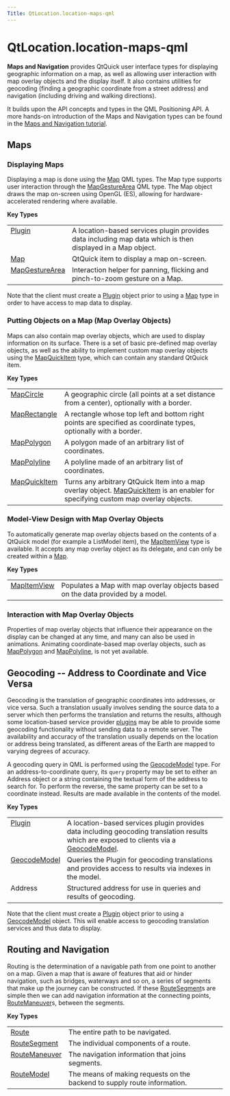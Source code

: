 ```yaml
---
Title: QtLocation.location-maps-qml
---
```


# QtLocation.location-maps-qml

<span class="subtitle"></span>
<!-- $$$location-maps-qml.html-description -->
<p><b>Maps and Navigation</b> provides QtQuick user interface types for displaying geographic information on a map, as well as allowing user interaction with map overlay objects and the display itself. It also contains utilities for geocoding (finding a geographic coordinate from a street address) and navigation (including driving and walking directions).</p>
<p>It builds upon the API concepts and types in the QML Positioning API. A more hands-on introduction of the Maps and Navigation types can be found in the <a href="..//QtLocation.qml-location5-maps.md">Maps and Navigation tutorial</a>.</p>
<h2 id="maps">Maps</h2>
<h3 >Displaying Maps</h3>
<p>Displaying a map is done using the <a href="..//QtLocation.Map.md">Map</a> QML types. The Map type supports user interaction through the <a href="..//QtLocation.MapGestureArea.md">MapGestureArea</a> QML type. The Map object draws the map on-screen using OpenGL (ES), allowing for hardware-accelerated rendering where available.</p>
<p><b>Key Types</b></p>
<table class="generic">
<tr valign="top"><td ><a href="..//QtLocation.Plugin.md">Plugin</a></td><td >A location-based services plugin provides data including map data which is then displayed in a Map object.</td></tr>
<tr valign="top"><td ><a href="..//QtLocation.Map.md">Map</a></td><td >QtQuick item to display a map on-screen.</td></tr>
<tr valign="top"><td ><a href="..//QtLocation.MapGestureArea.md">MapGestureArea</a></td><td >Interaction helper for panning, flicking and pinch-to-zoom gesture on a Map.</td></tr>
</table>
<p>Note that the client must create a <a href="..//QtLocation.Plugin.md">Plugin</a> object prior to using a <a href="..//QtLocation.Map.md">Map</a> type in order to have access to map data to display.</p>
<h3 >Putting Objects on a Map (Map Overlay Objects)</h3>
<p>Maps can also contain map overlay objects, which are used to display information on its surface. There is a set of basic pre-defined map overlay objects, as well as the ability to implement custom map overlay objects using the <a href="..//QtLocation.MapQuickItem.md">MapQuickItem</a> type, which can contain any standard QtQuick item.</p>
<p><b>Key Types</b></p>
<table class="generic">
<tr valign="top"><td ><a href="..//QtLocation.MapCircle.md">MapCircle</a></td><td >A geographic circle (all points at a set distance from a center), optionally with a border.</td></tr>
<tr valign="top"><td ><a href="..//QtLocation.MapRectangle.md">MapRectangle</a></td><td >A rectangle whose top left and bottom right points are specified as coordinate types, optionally with a border.</td></tr>
<tr valign="top"><td ><a href="..//QtLocation.MapPolygon.md">MapPolygon</a></td><td >A polygon made of an arbitrary list of coordinates.</td></tr>
<tr valign="top"><td ><a href="..//QtLocation.MapPolyline.md">MapPolyline</a></td><td >A polyline made of an arbitrary list of coordinates.</td></tr>
<tr valign="top"><td ><a href="..//QtLocation.MapQuickItem.md">MapQuickItem</a></td><td >Turns any arbitrary QtQuick Item into a map overlay object. <a href="..//QtLocation.MapQuickItem.md">MapQuickItem</a> is an enabler for specifying custom map overlay objects.</td></tr>
</table>
<h3 >Model-View Design with Map Overlay Objects</h3>
<p>To automatically generate map overlay objects based on the contents of a QtQuick model (for example a ListModel item), the <a href="..//QtLocation.MapItemView.md">MapItemView</a> type is available. It accepts any map overlay object as its delegate, and can only be created within a <a href="..//QtLocation.Map.md">Map</a>.</p>
<p><b>Key Types</b></p>
<table class="generic">
<tr valign="top"><td ><a href="..//QtLocation.MapItemView.md">MapItemView</a></td><td >Populates a Map with map overlay objects based on the data provided by a model.</td></tr>
</table>
<h3 >Interaction with Map Overlay Objects</h3>
<p>Properties of map overlay objects that influence their appearance on the display can be changed at any time, and many can also be used in animations. Animating coordinate-based map overlay objects, such as <a href="..//QtLocation.MapPolygon.md">MapPolygon</a> and <a href="..//QtLocation.MapPolyline.md">MapPolyline</a>, is not yet available.</p>
<h2 id="geocoding-address-to-coordinate-and-vice-versa">Geocoding -- Address to Coordinate and Vice Versa</h2>
<p>Geocoding is the translation of geographic coordinates into addresses, or vice versa. Such a translation usually involves sending the source data to a server which then performs the translation and returns the results, although some location-based service provider <a href="..//QtLocation.Plugin.md">plugins</a> may be able to provide some geocoding functionality without sending data to a remote server. The availability and accuracy of the translation usually depends on the location or address being translated, as different areas of the Earth are mapped to varying degrees of accuracy.</p>
<p>A geocoding query in QML is performed using the <a href="..//QtLocation.GeocodeModel.md">GeocodeModel</a> type. For an address-to-coordinate query, its <code>query</code> property may be set to either an Address object or a string containing the textual form of the address to search for. To perform the reverse, the same property can be set to a coordinate instead. Results are made available in the contents of the model.</p>
<p><b>Key Types</b></p>
<table class="generic">
<tr valign="top"><td ><a href="..//QtLocation.Plugin.md">Plugin</a></td><td >A location-based services plugin provides data including geocoding translation results which are exposed to clients via a <a href="..//QtLocation.GeocodeModel.md">GeocodeModel</a>.</td></tr>
<tr valign="top"><td ><a href="..//QtLocation.GeocodeModel.md">GeocodeModel</a></td><td >Queries the Plugin for geocoding translations and provides access to results via indexes in the model.</td></tr>
<tr valign="top"><td >Address</td><td >Structured address for use in queries and results of geocoding.</td></tr>
</table>
<p>Note that the client must create a <a href="..//QtLocation.Plugin.md">Plugin</a> object prior to using a <a href="..//QtLocation.GeocodeModel.md">GeocodeModel</a> object. This will enable access to geocoding translation services and thus data to display.</p>
<h2 id="routing-and-navigation">Routing and Navigation</h2>
<p>Routing is the determination of a navigable path from one point to another on a map. Given a map that is aware of features that aid or hinder navigation, such as bridges, waterways and so on, a series of segments that make up the journey can be constructed. If these <a href="..//QtLocation.RouteSegment.md">RouteSegment</a>s are simple then we can add navigation information at the connecting points, <a href="..//QtLocation.RouteManeuver.md">RouteManeuver</a>s, between the segments.</p>
<p><b>Key Types</b></p>
<table class="generic">
<tr valign="top"><td ><a href="..//QtLocation.Route.md">Route</a></td><td >The entire path to be navigated.</td></tr>
<tr valign="top"><td ><a href="..//QtLocation.RouteSegment.md">RouteSegment</a></td><td >The individual components of a route.</td></tr>
<tr valign="top"><td ><a href="..//QtLocation.RouteManeuver.md">RouteManeuver</a></td><td >The navigation information that joins segments.</td></tr>
<tr valign="top"><td ><a href="..//QtLocation.RouteModel.md">RouteModel</a></td><td >The means of making requests on the backend to supply route information.</td></tr>
</table>
<!-- @@@location-maps-qml.html -->
